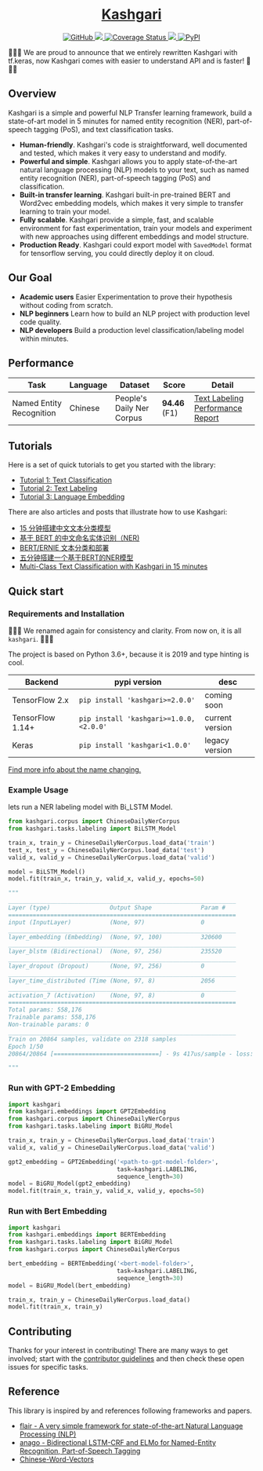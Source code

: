 <h1 align="center" >
    <a href='https://en.wikipedia.org/wiki/Mahmud_al-Kashgari'><strong style="color: rgba(0,0,0,.87);">Kashgari</strong></a>
</h1>

<p align="center">
    <a href="https://github.com/BrikerMan/kashgari/blob/master/LICENSE">
        <img alt="GitHub" src="https://img.shields.io/github/license/BrikerMan/kashgari.svg?color=blue&style=popout">
    </a>
    <a href="https://travis-ci.com/BrikerMan/Kashgari">
        <img src="https://travis-ci.com/BrikerMan/Kashgari.svg?branch=master"/>
    </a>
    <a href='https://coveralls.io/github/BrikerMan/Kashgari?branch=master'>
        <img src='https://coveralls.io/repos/github/BrikerMan/Kashgari/badge.svg?branch=master' alt='Coverage Status'/>
    </a>
    <a href="https://pepy.tech/project/kashgari">
        <img src="https://pepy.tech/badge/kashgari"/>
    </a>
    <a href="https://pypi.org/project/kashgari/">
        <img alt="PyPI" src="https://img.shields.io/pypi/v/kashgari.svg">
    </a>
</p>

🎉🎉🎉 We are proud to announce that we entirely rewritten Kashgari with tf.keras, now Kashgari comes with easier to understand API and is faster! 🎉🎉🎉

## Overview

Kashgari is a simple and powerful NLP Transfer learning framework, build a state-of-art model in 5 minutes for named entity recognition (NER), part-of-speech tagging (PoS), and text classification tasks.

- **Human-friendly**. Kashgari's code is straightforward, well documented and tested, which makes it very easy to understand and modify.
- **Powerful and simple**. Kashgari allows you to apply state-of-the-art natural language processing (NLP) models to your text, such as named entity recognition (NER), part-of-speech tagging (PoS) and classification.
- **Built-in transfer learning**. Kashgari built-in pre-trained BERT and Word2vec embedding models, which makes it very simple to transfer learning to train your model.
- **Fully scalable**. Kashgari provide a simple, fast, and scalable environment for fast experimentation, train your models and experiment with new approaches using different embeddings and model structure. 
- **Production Ready**. Kashgari could export model with `SavedModel` format for tensorflow serving, you could directly deploy it on cloud. 

## Our Goal

- **Academic users** Easier Experimentation to prove their hypothesis without coding from scratch.
- **NLP beginners** Learn how to build an NLP project with production level code quality.
- **NLP developers** Build a production level classification/labeling model within minutes.

## Performance

| Task                     | Language | Dataset                   | Score          | Detail                                                                                                             |
| ------------------------ | -------- | ------------------------- | -------------- | ------------------------------------------------------------------------------------------------------------------ |
| Named Entity Recognition | Chinese  | People's Daily Ner Corpus | **94.46** (F1) | [Text Labeling Performance Report](https://kashgari.bmio.net/tutorial/text-labeling/#performance-report) |

## Tutorials

Here is a set of quick tutorials to get you started with the library:

- [Tutorial 1: Text Classification](https://kashgari.bmio.net/tutorial/text-classification/)
- [Tutorial 2: Text Labeling](https://kashgari.bmio.net/tutorial/text-labeling/)
- [Tutorial 3: Language Embedding](https://kashgari.bmio.net/embeddings/)

There are also articles and posts that illustrate how to use Kashgari:

- [15 分钟搭建中文文本分类模型](https://eliyar.biz/nlp_chinese_text_classification_in_15mins/)
- [基于 BERT 的中文命名实体识别（NER)](https://eliyar.biz/nlp_chinese_bert_ner/)
- [BERT/ERNIE 文本分类和部署](https://eliyar.biz/nlp_train_and_deploy_bert_text_classification/)
- [五分钟搭建一个基于BERT的NER模型](https://www.jianshu.com/p/1d6689851622)
- [Multi-Class Text Classification with Kashgari in 15 minutes](https://medium.com/@BrikerMan/multi-class-text-classification-with-kashgari-in-15mins-c3e744ce971d)

## Quick start

### Requirements and Installation

🎉🎉🎉 We renamed again for consistency and clarity. From now on, it is all `kashgari`. 🎉🎉🎉

The project is based on Python 3.6+, because it is 2019 and type hinting is cool.

| Backend          | pypi version                           | desc            |
| ---------------- | -------------------------------------- | --------------- |
| TensorFlow 2.x   | `pip install 'kashgari>=2.0.0'`        | coming soon     |
| TensorFlow 1.14+ | `pip install 'kashgari>=1.0.0,<2.0.0'` | current version |
| Keras            | `pip install 'kashgari<1.0.0'`         | legacy version  |

[Find more info about the name changing.](https://github.com/BrikerMan/Kashgari/releases/tag/v1.0.0)

### Example Usage

lets run a NER labeling model with Bi_LSTM Model.

```python
from kashgari.corpus import ChineseDailyNerCorpus
from kashgari.tasks.labeling import BiLSTM_Model

train_x, train_y = ChineseDailyNerCorpus.load_data('train')
test_x, test_y = ChineseDailyNerCorpus.load_data('test')
valid_x, valid_y = ChineseDailyNerCorpus.load_data('valid')

model = BiLSTM_Model()
model.fit(train_x, train_y, valid_x, valid_y, epochs=50)

"""
_________________________________________________________________
Layer (type)                 Output Shape              Param #
=================================================================
input (InputLayer)           (None, 97)                0
_________________________________________________________________
layer_embedding (Embedding)  (None, 97, 100)           320600
_________________________________________________________________
layer_blstm (Bidirectional)  (None, 97, 256)           235520
_________________________________________________________________
layer_dropout (Dropout)      (None, 97, 256)           0
_________________________________________________________________
layer_time_distributed (Time (None, 97, 8)             2056
_________________________________________________________________
activation_7 (Activation)    (None, 97, 8)             0
=================================================================
Total params: 558,176
Trainable params: 558,176
Non-trainable params: 0
_________________________________________________________________
Train on 20864 samples, validate on 2318 samples
Epoch 1/50
20864/20864 [==============================] - 9s 417us/sample - loss: 0.2508 - acc: 0.9333 - val_loss: 0.1240 - val_acc: 0.9607

"""
```

### Run with GPT-2 Embedding

```python
import kashgari
from kashgari.embeddings import GPT2Embedding
from kashgari.corpus import ChineseDailyNerCorpus
from kashgari.tasks.labeling import BiGRU_Model

train_x, train_y = ChineseDailyNerCorpus.load_data('train')
valid_x, valid_y = ChineseDailyNerCorpus.load_data('valid')

gpt2_embedding = GPT2Embedding('<path-to-gpt-model-folder>',
                               task=kashgari.LABELING,
                               sequence_length=30)
model = BiGRU_Model(gpt2_embedding)
model.fit(train_x, train_y, valid_x, valid_y, epochs=50)
```

### Run with Bert Embedding

```python
import kashgari
from kashgari.embeddings import BERTEmbedding
from kashgari.tasks.labeling import BiGRU_Model
from kashgari.corpus import ChineseDailyNerCorpus

bert_embedding = BERTEmbedding('<bert-model-folder>', 
                               task=kashgari.LABELING,
                               sequence_length=30)
model = BiGRU_Model(bert_embedding)

train_x, train_y = ChineseDailyNerCorpus.load_data()
model.fit(train_x, train_y)
```

## Contributing

Thanks for your interest in contributing! There are many ways to get involved; start with the [contributor guidelines](https://kashgari.bmio.net/about/contributing/) and then check these open issues for specific tasks.

## Reference

This library is inspired by and references following frameworks and papers.

- [flair - A very simple framework for state-of-the-art Natural Language Processing (NLP)](https://github.com/zalandoresearch/flair)
- [anago - Bidirectional LSTM-CRF and ELMo for Named-Entity Recognition, Part-of-Speech Tagging](https://github.com/Hironsan/anago)
- [Chinese-Word-Vectors](https://github.com/Embedding/Chinese-Word-Vectors)
